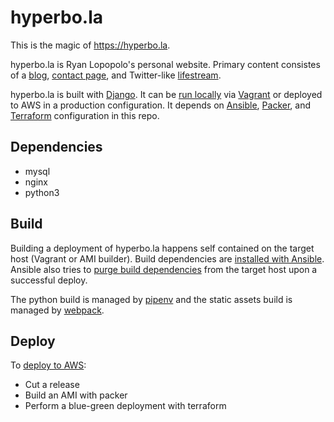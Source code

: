 # hyperbo.la

This is the magic of <https://hyperbo.la>.

hyperbo.la is Ryan Lopopolo's personal website. Primary content consistes of a [blog](https://hyperbo.la/w/),
[contact page](https://hyperbo.la/contact/), and Twitter-like [lifestream](https://hyperbo.la/lifestream/).

hyperbo.la is built with [Django](https://www.djangoproject.com/). It can be [run locally](/doc/development.md)
via [Vagrant](/Vagrantfile) or deployed to AWS in a production configuration. It depends on [Ansible](/ansible),
[Packer](/packer), and [Terraform](/terraform) configuration in this repo.

## Dependencies

-   mysql
-   nginx
-   python3

## Build

Building a deployment of hyperbo.la happens self contained on the target host (Vagrant or AMI builder).
Build dependencies are [installed with Ansible](/ansible/roles/hyperbola-app/tasks/build-setup.yml).
Ansible also tries to [purge build dependencies](ansible/roles/hyperbola-app/tasks/build-cleanup.yml) from
the target host upon a successful deploy.

The python build is managed by [pipenv](https://pipenv.readthedocs.io/en/latest/) and the static assets
build is managed by [webpack](https://webpack.js.org/).

## Deploy

To [deploy to AWS](/doc/release-process.md):

-   Cut a release
-   Build an AMI with packer
-   Perform a blue-green deployment with terraform
